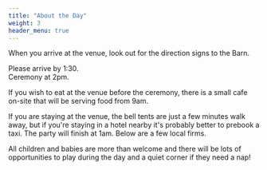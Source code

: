 ```yaml
---
title: "About the Day"
weight: 3
header_menu: true
---
```

When you arrive at the venue, look out for the direction signs to the Barn. 

Please arrive by 1:30.  
Ceremony at 2pm.

If you wish to eat at the venue before the ceremony, there is a small cafe on-site that will be
serving food from 9am.

If you are staying at the venue, the bell tents are just a few minutes walk away, but if you're
staying in a hotel nearby it's probably better to prebook a taxi. The party will finish at 1am.
Below are a few local firms.

All children and babies are more than welcome and there will be lots of opportunities to play during
the day and a quiet corner if they need a nap!
